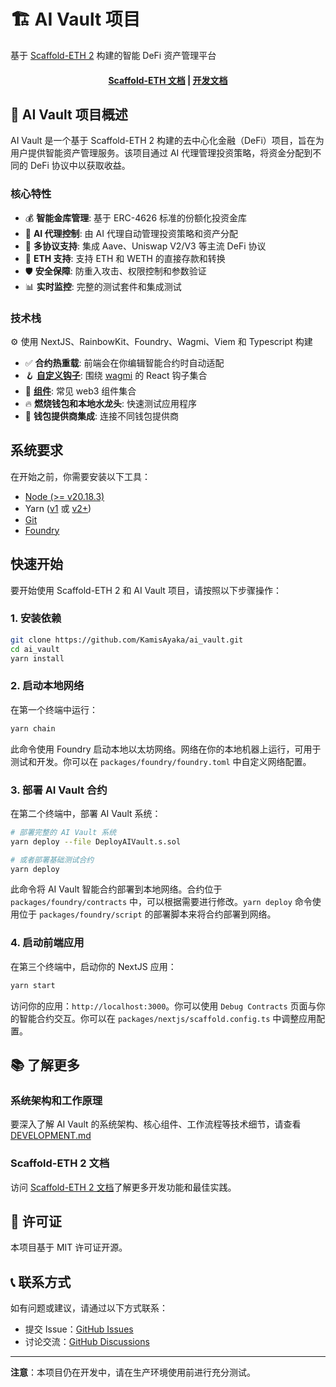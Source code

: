 # 🏗 AI Vault 项目

基于 [Scaffold-ETH 2](https://scaffoldeth.io) 构建的智能 DeFi 资产管理平台

<h4 align="center">
  <a href="https://docs.scaffoldeth.io">Scaffold-ETH 文档</a> |
  <a href="DEVELOPMENT.md">开发文档</a>
</h4>


## 🚀 AI Vault 项目概述

AI Vault 是一个基于 Scaffold-ETH 2 构建的去中心化金融（DeFi）项目，旨在为用户提供智能资产管理服务。该项目通过 AI 代理管理投资策略，将资金分配到不同的 DeFi 协议中以获取收益。

### 核心特性

- 💰 **智能金库管理**: 基于 ERC-4626 标准的份额化投资金库
- 🤖 **AI 代理控制**: 由 AI 代理自动管理投资策略和资产分配
- 🔄 **多协议支持**: 集成 Aave、Uniswap V2/V3 等主流 DeFi 协议
- 💎 **ETH 支持**: 支持 ETH 和 WETH 的直接存款和转换
- 🛡️ **安全保障**: 防重入攻击、权限控制和参数验证
- 📊 **实时监控**: 完整的测试套件和集成测试

### 技术栈

⚙️ 使用 NextJS、RainbowKit、Foundry、Wagmi、Viem 和 Typescript 构建

- ✅ **合约热重载**: 前端会在你编辑智能合约时自动适配
- 🪝 **[自定义钩子](https://docs.scaffoldeth.io/hooks/)**: 围绕 [wagmi](https://wagmi.sh/) 的 React 钩子集合
- 🧱 [**组件**](https://docs.scaffoldeth.io/components/): 常见 web3 组件集合
- 🔥 **燃烧钱包和本地水龙头**: 快速测试应用程序
- 🔐 **钱包提供商集成**: 连接不同钱包提供商

## 系统要求

在开始之前，你需要安装以下工具：

- [Node (>= v20.18.3)](https://nodejs.org/en/download/)
- Yarn ([v1](https://classic.yarnpkg.com/en/docs/install/) 或 [v2+](https://yarnpkg.com/getting-started/install))
- [Git](https://git-scm.com/downloads)
- [Foundry](https://book.getfoundry.sh/getting-started/installation)

## 快速开始

要开始使用 Scaffold-ETH 2 和 AI Vault 项目，请按照以下步骤操作：

### 1. 安装依赖

```bash
git clone https://github.com/KamisAyaka/ai_vault.git
cd ai_vault
yarn install
```

### 2. 启动本地网络

在第一个终端中运行：

```bash
yarn chain
```

此命令使用 Foundry 启动本地以太坊网络。网络在你的本地机器上运行，可用于测试和开发。你可以在 `packages/foundry/foundry.toml` 中自定义网络配置。

### 3. 部署 AI Vault 合约

在第二个终端中，部署 AI Vault 系统：

```bash
# 部署完整的 AI Vault 系统
yarn deploy --file DeployAIVault.s.sol

# 或者部署基础测试合约
yarn deploy
```

此命令将 AI Vault 智能合约部署到本地网络。合约位于 `packages/foundry/contracts` 中，可以根据需要进行修改。`yarn deploy` 命令使用位于 `packages/foundry/script` 的部署脚本来将合约部署到网络。

### 4. 启动前端应用

在第三个终端中，启动你的 NextJS 应用：

```bash
yarn start
```


访问你的应用：`http://localhost:3000`。你可以使用 `Debug Contracts` 页面与你的智能合约交互。你可以在 `packages/nextjs/scaffold.config.ts` 中调整应用配置。

## 📚 了解更多

### 系统架构和工作原理

要深入了解 AI Vault 的系统架构、核心组件、工作流程等技术细节，请查看 [DEVELOPMENT.md](DEVELOPMENT.md)

### Scaffold-ETH 2 文档

访问 [Scaffold-ETH 2 文档](https://docs.scaffoldeth.io)了解更多开发功能和最佳实践。

## 📄 许可证

本项目基于 MIT 许可证开源。

## 📞 联系方式

如有问题或建议，请通过以下方式联系：

- 提交 Issue：[GitHub Issues](https://github.com/your-repo/issues)
- 讨论交流：[GitHub Discussions](https://github.com/your-repo/discussions)

---

**注意**：本项目仍在开发中，请在生产环境使用前进行充分测试。

